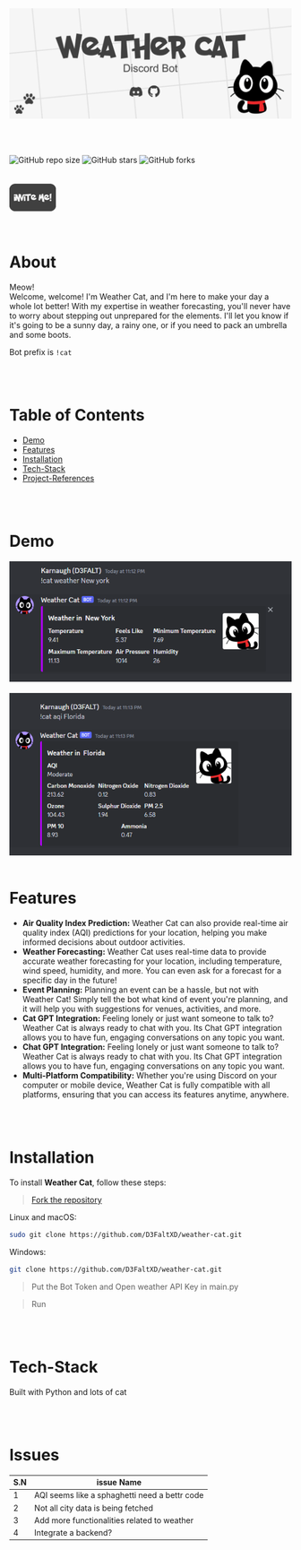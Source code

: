 <div><img src="image\bannergit.png" ></div>

<br><br>

![GitHub repo size](https://img.shields.io/github/repo-size/D3FaltXD/Weather-Cat)
![GitHub stars](https://img.shields.io/github/stars/D3FaltXD/Weather-Cat)
![GitHub forks](https://img.shields.io/github/forks/D3FaltXD/Weather-Cat)
<br>
<br>
<br>
<a href="https://discord.com/api/oauth2/authorize?client_id=1091975384070897694&permissions=534723950656&scope=bot"><img height="50" src="image/invite.png"></a>

<br>

# About

Meow!<br>
Welcome, welcome! I'm Weather Cat, and I'm here to make your day a whole lot better! With my expertise in weather forecasting, you'll never have to worry about stepping out unprepared for the elements. I'll let you know if it's going to be a sunny day, a rainy one, or if you need to pack an umbrella and some boots.

Bot prefix is `!cat`

<br>
<br>

# Table of Contents
- [Demo](#Demo)
- [Features](#Features)
- [Installation](#Installation)
- [Tech-Stack](#Tech-Stack)
- [Project-References](#References)

<br>
<br>

# Demo

<img src="image\functionality.png">
<br><br>
<img src="image\functionality-2.png">

<br>
<br>

# Features

- **Air Quality Index Prediction:** Weather Cat can also provide real-time air quality index (AQI) predictions for your location, helping you make informed decisions about outdoor activities.
- **Weather Forecasting:** Weather Cat uses real-time data to provide accurate weather forecasting for your location, including temperature, wind speed, humidity, and more. You can even ask for a forecast for a specific day in the future!
- **Event Planning:** Planning an event can be a hassle, but not with Weather Cat! Simply tell the bot what kind of event you're planning, and it will help you with suggestions for venues, activities, and more.
- **Cat GPT Integration:** Feeling lonely or just want someone to talk to? Weather Cat is always ready to chat with you. Its Chat GPT integration allows you to have fun, engaging conversations on any topic you want.
- **Chat GPT Integration:** Feeling lonely or just want someone to talk to? Weather Cat is always ready to chat with you. Its Chat GPT integration allows you to have fun, engaging conversations on any topic you want.
- **Multi-Platform Compatibility:** Whether you're using Discord on your computer or mobile device, Weather Cat is fully compatible with all platforms, ensuring that you can access its features anytime, anywhere.

<br>
<br>

# Installation

To install **Weather Cat**, follow these steps:

> [Fork the repository](https://github.com/D3FaltXD/weather-cat/fork) 

Linux and macOS:

```bash
sudo git clone https://github.com/D3FaltXD/weather-cat.git
```

Windows:

```bash
git clone https://github.com/D3FaltXD/weather-cat.git
```
> Put the Bot Token and Open weather API Key in main.py

> Run

<br>
<br>

# Tech-Stack

Built with Python and lots of cat

<br>
<br>

# Issues

| S.N | issue Name |
| --- | --- |
|1 | AQI seems like a sphaghetti need  a bettr code|
|2 | Not all city data is being fetched |
| 3 | Add more functionalities related to weather |
| 4| Integrate a backend? |